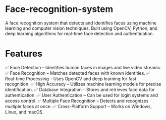 # Face-recognition-system
A face recognition system that detects and identifies faces using machine learning and computer vision techniques. Built using OpenCV, Python, and deep learning algorithms for real-time face detection and authentication.

# Features
✅ Face Detection – Identifies human faces in images and live video streams.
✅ Face Recognition – Matches detected faces with known identities.
✅ Real-time Processing – Uses OpenCV and deep learning for fast recognition.
✅ High Accuracy – Utilizes machine learning models for precise identification.
✅ Database Integration – Stores and retrieves face data for authentication.
✅ User Authentication – Can be used for login systems and access control.
✅ Multiple Face Recognition – Detects and recognizes multiple faces at once.
✅ Cross-Platform Support – Works on Windows, Linux, and macOS.
